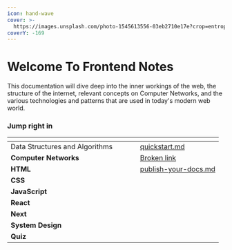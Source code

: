 ```yaml
---
icon: hand-wave
cover: >-
  https://images.unsplash.com/photo-1545613556-03eb2710e17e?crop=entropy&cs=srgb&fm=jpg&ixid=M3wxOTcwMjR8MHwxfHNlYXJjaHw0fHxjaXR8ZW58MHx8fHwxNzM2NDI3NzE0fDA&ixlib=rb-4.0.3&q=85
coverY: -169
---
```


# Welcome To Frontend Notes

This documentation will dive deep into the inner workings of the web, the structure of the internet, relevant concepts on Computer Networks, and the various technologies and patterns that are used in today's modern web world.&#x20;

### Jump right in

<table data-view="cards"><thead><tr><th></th><th></th><th data-hidden data-card-cover data-type="files"></th><th data-hidden></th><th data-hidden data-card-target data-type="content-ref"></th></tr></thead><tbody><tr><td>Data Structures and Algorithms</td><td></td><td></td><td></td><td><a href="computer-networks/quickstart.md">quickstart.md</a></td></tr><tr><td><strong>Computer Networks</strong></td><td></td><td></td><td></td><td><a href="broken-reference">Broken link</a></td></tr><tr><td><strong>HTML</strong></td><td></td><td></td><td></td><td><a href="computer-networks/publish-your-docs.md">publish-your-docs.md</a></td></tr><tr><td><strong>CSS</strong></td><td></td><td></td><td></td><td></td></tr><tr><td><strong>JavaScript</strong></td><td></td><td></td><td></td><td></td></tr><tr><td><strong>React</strong></td><td></td><td></td><td></td><td></td></tr><tr><td><strong>Next</strong></td><td></td><td></td><td></td><td></td></tr><tr><td><strong>System Design</strong></td><td></td><td></td><td></td><td></td></tr><tr><td><strong>Quiz</strong></td><td></td><td></td><td></td><td></td></tr></tbody></table>

